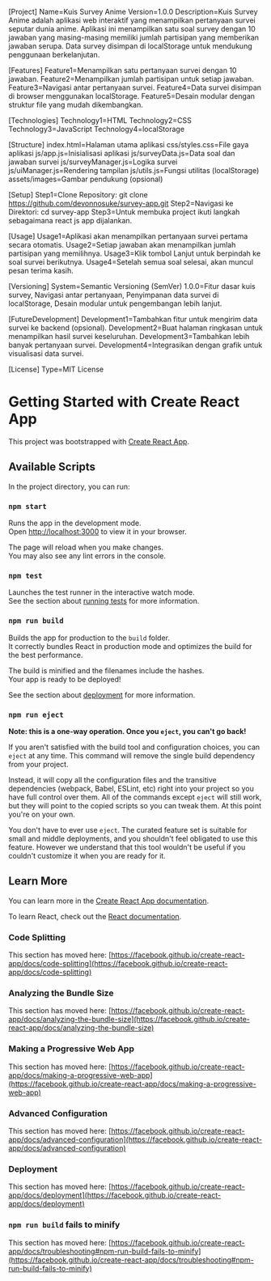 [Project]
Name=Kuis Survey Anime
Version=1.0.0
Description=Kuis Survey Anime adalah aplikasi web interaktif yang menampilkan pertanyaan survei seputar dunia anime. Aplikasi ini menampilkan satu soal survey dengan 10 jawaban yang masing-masing memiliki jumlah partisipan yang memberikan jawaban serupa. Data survey disimpan di localStorage untuk mendukung penggunaan berkelanjutan.

[Features]
Feature1=Menampilkan satu pertanyaan survei dengan 10 jawaban.
Feature2=Menampilkan jumlah partisipan untuk setiap jawaban.
Feature3=Navigasi antar pertanyaan survei.
Feature4=Data survei disimpan di browser menggunakan localStorage.
Feature5=Desain modular dengan struktur file yang mudah dikembangkan.

[Technologies]
Technology1=HTML
Technology2=CSS
Technology3=JavaScript
Technology4=localStorage

[Structure]
index.html=Halaman utama aplikasi
css/styles.css=File gaya aplikasi
js/app.js=Inisialisasi aplikasi
js/surveyData.js=Data soal dan jawaban survei
js/surveyManager.js=Logika survei
js/uiManager.js=Rendering tampilan
js/utils.js=Fungsi utilitas (localStorage)
assets/images=Gambar pendukung (opsional)

[Setup]
Step1=Clone Repository: git clone https://github.com/devonnosuke/survey-app.git
Step2=Navigasi ke Direktori: cd survey-app
Step3=Untuk membuka project ikuti langkah sebagaimana react js app dijalankan.

[Usage]
Usage1=Aplikasi akan menampilkan pertanyaan survei pertama secara otomatis.
Usage2=Setiap jawaban akan menampilkan jumlah partisipan yang memilihnya.
Usage3=Klik tombol Lanjut untuk berpindah ke soal survei berikutnya.
Usage4=Setelah semua soal selesai, akan muncul pesan terima kasih.

[Versioning]
System=Semantic Versioning (SemVer)
1.0.0=Fitur dasar kuis survey, Navigasi antar pertanyaan, Penyimpanan data survei di localStorage, Desain modular untuk pengembangan lebih lanjut.

[FutureDevelopment]
Development1=Tambahkan fitur untuk mengirim data survei ke backend (opsional).
Development2=Buat halaman ringkasan untuk menampilkan hasil survei keseluruhan.
Development3=Tambahkan lebih banyak pertanyaan survei.
Development4=Integrasikan dengan grafik untuk visualisasi data survei.

[License]
Type=MIT License

# Getting Started with Create React App

This project was bootstrapped with [Create React App](https://github.com/facebook/create-react-app).

## Available Scripts

In the project directory, you can run:

### `npm start`

Runs the app in the development mode.\
Open [http://localhost:3000](http://localhost:3000) to view it in your browser.

The page will reload when you make changes.\
You may also see any lint errors in the console.

### `npm test`

Launches the test runner in the interactive watch mode.\
See the section about [running tests](https://facebook.github.io/create-react-app/docs/running-tests) for more information.

### `npm run build`

Builds the app for production to the `build` folder.\
It correctly bundles React in production mode and optimizes the build for the best performance.

The build is minified and the filenames include the hashes.\
Your app is ready to be deployed!

See the section about [deployment](https://facebook.github.io/create-react-app/docs/deployment) for more information.

### `npm run eject`

**Note: this is a one-way operation. Once you `eject`, you can't go back!**

If you aren't satisfied with the build tool and configuration choices, you can `eject` at any time. This command will remove the single build dependency from your project.

Instead, it will copy all the configuration files and the transitive dependencies (webpack, Babel, ESLint, etc) right into your project so you have full control over them. All of the commands except `eject` will still work, but they will point to the copied scripts so you can tweak them. At this point you're on your own.

You don't have to ever use `eject`. The curated feature set is suitable for small and middle deployments, and you shouldn't feel obligated to use this feature. However we understand that this tool wouldn't be useful if you couldn't customize it when you are ready for it.

## Learn More

You can learn more in the [Create React App documentation](https://facebook.github.io/create-react-app/docs/getting-started).

To learn React, check out the [React documentation](https://reactjs.org/).

### Code Splitting

This section has moved here: [https://facebook.github.io/create-react-app/docs/code-splitting](https://facebook.github.io/create-react-app/docs/code-splitting)

### Analyzing the Bundle Size

This section has moved here: [https://facebook.github.io/create-react-app/docs/analyzing-the-bundle-size](https://facebook.github.io/create-react-app/docs/analyzing-the-bundle-size)

### Making a Progressive Web App

This section has moved here: [https://facebook.github.io/create-react-app/docs/making-a-progressive-web-app](https://facebook.github.io/create-react-app/docs/making-a-progressive-web-app)

### Advanced Configuration

This section has moved here: [https://facebook.github.io/create-react-app/docs/advanced-configuration](https://facebook.github.io/create-react-app/docs/advanced-configuration)

### Deployment

This section has moved here: [https://facebook.github.io/create-react-app/docs/deployment](https://facebook.github.io/create-react-app/docs/deployment)

### `npm run build` fails to minify

This section has moved here: [https://facebook.github.io/create-react-app/docs/troubleshooting#npm-run-build-fails-to-minify](https://facebook.github.io/create-react-app/docs/troubleshooting#npm-run-build-fails-to-minify)
